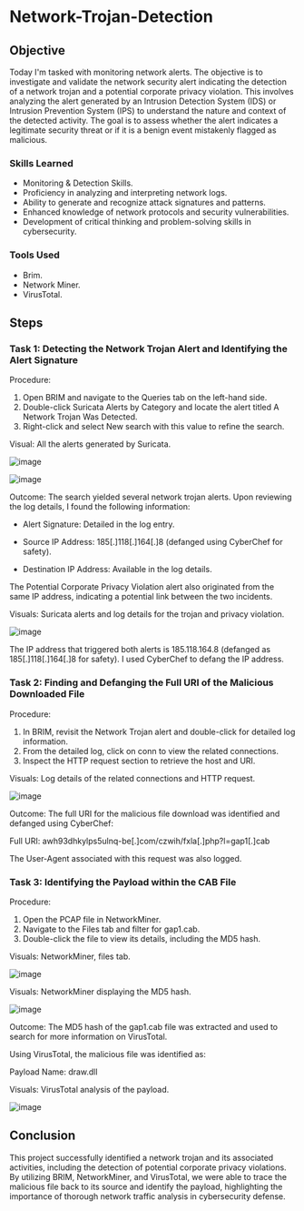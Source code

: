 # Network-Trojan-Detection

## Objective

Today I'm tasked with monitoring network alerts. The objective is to investigate and validate the network security alert indicating the detection of a network trojan and a potential corporate privacy violation. This involves analyzing the alert generated by an Intrusion Detection System (IDS) or Intrusion Prevention System (IPS) to understand the nature and context of the detected activity. The goal is to assess whether the alert indicates a legitimate security threat or if it is a benign event mistakenly flagged as malicious.

### Skills Learned

- Monitoring & Detection Skills.
- Proficiency in analyzing and interpreting network logs.
- Ability to generate and recognize attack signatures and patterns.
- Enhanced knowledge of network protocols and security vulnerabilities.
- Development of critical thinking and problem-solving skills in cybersecurity.

### Tools Used

- Brim.
- Network Miner.
- VirusTotal.

## Steps

### Task 1: Detecting the Network Trojan Alert and Identifying the Alert Signature

Procedure:

1. Open BRIM and navigate to the Queries tab on the left-hand side.
2. Double-click Suricata Alerts by Category and locate the alert titled A Network Trojan Was Detected.
3. Right-click and select New search with this value to refine the search.

Visual: All the alerts generated by Suricata.

![image](https://github.com/user-attachments/assets/aaa5bb8c-9154-44ea-8bf3-83f0aa6e3cfe)  

![image](https://github.com/user-attachments/assets/a6b9ee82-a790-4f00-9cb1-3ae3f28c1f19)  

Outcome: The search yielded several network trojan alerts. Upon reviewing the log details, I found the following information:

- Alert Signature: Detailed in the log entry.

- Source IP Address: 185[.]118[.]164[.]8 (defanged using CyberChef for safety).

- Destination IP Address: Available in the log details.

The Potential Corporate Privacy Violation alert also originated from the same IP address, indicating a potential link between the two incidents.

Visuals: Suricata alerts and log details for the trojan and privacy violation.

![image](https://github.com/user-attachments/assets/0c073caa-70fb-48e6-82cf-b45785ade3e8) 

The IP address that triggered both alerts is 185.118.164.8 (defanged as 185[.]118[.]164[.]8 for safety). I used CyberChef to defang the IP address.

### Task 2: Finding and Defanging the Full URI of the Malicious Downloaded File

Procedure:

1. In BRIM, revisit the Network Trojan alert and double-click for detailed log information.
2. From the detailed log, click on conn to view the related connections.
3. Inspect the HTTP request section to retrieve the host and URI.
   
Visuals: Log details of the related connections and HTTP request.

![image](https://github.com/user-attachments/assets/9058cff1-5756-4393-9a47-e614801f859e) 

Outcome: The full URI for the malicious file download was identified and defanged using CyberChef:

Full URI: awh93dhkylps5ulnq-be[.]com/czwih/fxla[.]php?l=gap1[.]cab

The User-Agent associated with this request was also logged.


### Task 3: Identifying the Payload within the CAB File

Procedure:

1. Open the PCAP file in NetworkMiner.
2. Navigate to the Files tab and filter for gap1.cab.
3. Double-click the file to view its details, including the MD5 hash.

Visuals: NetworkMiner, files tab.

![image](https://github.com/user-attachments/assets/8aba031d-2ff9-4e1d-ada1-655c710c9d43) 

Visuals: NetworkMiner displaying the MD5 hash.

![image](https://github.com/user-attachments/assets/7c3851f6-aa9e-4afc-9209-45846ee707db)  

Outcome: The MD5 hash of the gap1.cab file was extracted and used to search for more information on VirusTotal.

Using VirusTotal, the malicious file was identified as:

Payload Name: draw.dll

Visuals: VirusTotal analysis of the payload.

![image](https://github.com/user-attachments/assets/00fabd9d-cc1b-4af4-8941-a0c4568e9c1a) 

## Conclusion

This project successfully identified a network trojan and its associated activities, including the detection of potential corporate privacy violations. By utilizing BRIM, NetworkMiner, and VirusTotal, we were able to trace the malicious file back to its source and identify the payload, highlighting the importance of thorough network traffic analysis in cybersecurity defense.



